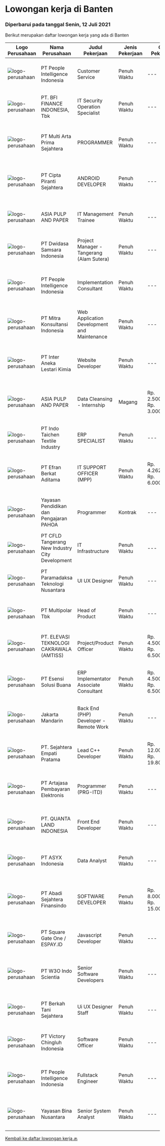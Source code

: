 
  # Lowongan kerja di Banten

  ### Diperbarui pada tanggal Senin, 12 Juli 2021

  Berikut merupakan daftar lowongan kerja yang ada di Banten

  |Logo Perusahaan | Nama Perusahaan | Judul Pekerjaan | Jenis Pekerjaan | Gaji Pekerjaan | Lokasi | Deskripsi | Tanggal diunggah | Pranala |
  | -------------- | --------------- | --------------- | --------- | --------- | -------------- | ------- | ----------- | ----------- |
  |![logo-perusahaan](https://image-service-cdn.seek.com.au/68775c75fe0a61f23a6a7fc12f2c2795dd12ebf9/ee4dce1061f3f616224767ad58cb2fc751b8d2dc)|PT People Intelligence Indonesia|Customer Service|Penuh Waktu|---|Tangerang|Job Description : Open and maintain customer accounts by recording account information Resolve product or service problems by clarifying the...|Jumat, 09 Juli 2021|https://www.jobstreet.co.id/id/job/customer-service-3575429?token=0~33f23f07-e51a-44ba-887f-1b5464f11917&sectionRank=1&jobId=jobstreet-id-job-3575429|
|![logo-perusahaan](https://image-service-cdn.seek.com.au/a6cf0c9900691813db703a94c273f5c310cd3774/ee4dce1061f3f616224767ad58cb2fc751b8d2dc)|PT. BFI FINANCE INDONESIA, Tbk|IT Security Operation Specialist|Penuh Waktu|---|Tangerang|Tugas dan Tanggung Jawab : Monitoring network security &amp; server Melakukan penetration test &amp; system hardening Design secure network...|Minggu, 11 Juli 2021|https://www.jobstreet.co.id/id/job/it-security-operation-specialist-3570498?token=0~33f23f07-e51a-44ba-887f-1b5464f11917&sectionRank=2&jobId=jobstreet-id-job-3570498|
|![logo-perusahaan](https://image-service-cdn.seek.com.au/b44c3829bae9a530d5067d865bd6abd746c44067/ee4dce1061f3f616224767ad58cb2fc751b8d2dc)|PT Multi Arta Prima Sejahtera|PROGRAMMER|Penuh Waktu|---|Tangerang|PROGRAMMERPENTING : Tuliskan posisi programmer yang anda lamar di KOTAK 'Promosikan diri anda "1) Programmer React N*tive&gt;&gt; Pengalaman di...|Sabtu, 10 Juli 2021|https://www.jobstreet.co.id/id/job/programmer-3566099?token=0~33f23f07-e51a-44ba-887f-1b5464f11917&sectionRank=3&jobId=jobstreet-id-job-3566099|
|![logo-perusahaan](https://image-service-cdn.seek.com.au/60741e7a3abc8db47bedbe47f56ef4bd736728c4/ee4dce1061f3f616224767ad58cb2fc751b8d2dc)|PT Cipta Piranti Sejahtera|ANDROID DEVELOPER|Penuh Waktu|---|Tangerang|Hello, we are a software development company that has been established from 1998-1999 with the title of TOP BRAND AWARD ACCOUNTING SOFTWARE 5 years in...|Minggu, 11 Juli 2021|https://www.jobstreet.co.id/id/job/android-developer-3566143?token=0~33f23f07-e51a-44ba-887f-1b5464f11917&sectionRank=4&jobId=jobstreet-id-job-3566143|
|![logo-perusahaan](https://image-service-cdn.seek.com.au/36a2feaca71ed37bd63769225373ce9c5cab5eea/ee4dce1061f3f616224767ad58cb2fc751b8d2dc)|ASIA PULP AND PAPER|IT Management Trainee|Penuh Waktu|---|Banten|Job Description: Learn various skill/ role in IT functions; e.g web design, technical support/ software development, programmer, etc Learn how to...|Kamis, 08 Juli 2021|https://www.jobstreet.co.id/id/job/it-management-trainee-3574345?token=0~33f23f07-e51a-44ba-887f-1b5464f11917&sectionRank=5&jobId=jobstreet-id-job-3574345|
|![logo-perusahaan](https://image-service-cdn.seek.com.au/77471787a9c51ee5351e92362a66618d0b70b4d3/ee4dce1061f3f616224767ad58cb2fc751b8d2dc)|PT Dwidasa Samsara Indonesia|Project Manager - Tangerang (Alam Sutera)|Penuh Waktu|---|Tangerang|Job Description:  Plan the project Define the scope of the project in collaboration with senior management Create a detailed work plan which...|Sabtu, 10 Juli 2021|https://www.jobstreet.co.id/id/job/project-manager-tangerang-alam-sutera-3575642?token=0~33f23f07-e51a-44ba-887f-1b5464f11917&sectionRank=6&jobId=jobstreet-id-job-3575642|
|![logo-perusahaan](https://image-service-cdn.seek.com.au/68775c75fe0a61f23a6a7fc12f2c2795dd12ebf9/ee4dce1061f3f616224767ad58cb2fc751b8d2dc)|PT People Intelligence Indonesia|Implementation Consultant|Penuh Waktu|---|Tangerang|Candidate must possess at least Bachelor's Degree in Computer Science/Information Technology or equivalent. Required language(s): English, Bahasa...|Jumat, 09 Juli 2021|https://www.jobstreet.co.id/id/job/implementation-consultant-3575410?token=0~33f23f07-e51a-44ba-887f-1b5464f11917&sectionRank=7&jobId=jobstreet-id-job-3575410|
|![logo-perusahaan](https://image-service-cdn.seek.com.au/50f8ed1062db22fd8144f1615a73a3ae159ce4d8/ee4dce1061f3f616224767ad58cb2fc751b8d2dc)|PT Mitra Konsultansi Indonesia|Web Application Development and Maintenance|Penuh Waktu|---|Tangerang|Kualifikasi: Pengalaman 5 tahun dalam pengembangan dan pemeliharaan aplikasi Web Memiliki keahlian pemrograman dan analitikal yang kuat Mengenal alat...|Jumat, 09 Juli 2021|https://www.jobstreet.co.id/id/job/web-application-development-and-maintenance-3565305?token=0~33f23f07-e51a-44ba-887f-1b5464f11917&sectionRank=8&jobId=jobstreet-id-job-3565305|
|![logo-perusahaan](https://image-service-cdn.seek.com.au/1dbb3ef1bfe3ae205e8246e38e1c40dac2e11b8b/ee4dce1061f3f616224767ad58cb2fc751b8d2dc)|PT Inter Aneka Lestari Kimia|Website Developer|Penuh Waktu|---|Tangerang|Job Duties and responsibilityThe Web Developer uses expertise and experience to produce development work on a wide variety of web...|Minggu, 11 Juli 2021|https://www.jobstreet.co.id/id/job/website-developer-3570314?token=0~33f23f07-e51a-44ba-887f-1b5464f11917&sectionRank=9&jobId=jobstreet-id-job-3570314|
|![logo-perusahaan](https://image-service-cdn.seek.com.au/36a2feaca71ed37bd63769225373ce9c5cab5eea/ee4dce1061f3f616224767ad58cb2fc751b8d2dc)|ASIA PULP AND PAPER|Data Cleansing - Internship|Magang|Rp. 2.500.000-Rp. 3.000.000|Banten|Job Responsibility: Data Cleansing using Excel Manage huge amount of data with multiple characteristic Job Requirements: Advanced knowledge in using...|Jumat, 09 Juli 2021|https://www.jobstreet.co.id/id/job/data-cleansing-internship-3575442?token=0~33f23f07-e51a-44ba-887f-1b5464f11917&sectionRank=10&jobId=jobstreet-id-job-3575442|
|![logo-perusahaan](https://image-service-cdn.seek.com.au/d27468ae5533bc19b08e389f88f1a7f2e90a1596/ee4dce1061f3f616224767ad58cb2fc751b8d2dc)|PT Indo Taichen Textile Industry|ERP SPECIALIST|Penuh Waktu|---|Tangerang|Bachelor's Degree in System/Science/Information Technology At least 2 Year(s) of working experience in the related field is required for this...|Jumat, 09 Juli 2021|https://www.jobstreet.co.id/id/job/erp-specialist-3568530?token=0~33f23f07-e51a-44ba-887f-1b5464f11917&sectionRank=11&jobId=jobstreet-id-job-3568530|
|![logo-perusahaan](https://image-service-cdn.seek.com.au/9cf28ad5614a370ec7055018c3a023f3af3b0aa6/ee4dce1061f3f616224767ad58cb2fc751b8d2dc)|PT Efran Berkat Aditama|IT SUPPORT OFFICER (MPP)|Penuh Waktu|Rp. 4.262.000-Rp. 6.000.000|Tangerang|Job Deskripsi:1. Bertanggung jawab dalam menangani instalasi.2. Perawatan dan pemeliharaan.3. Penyelesaian masalah baik pada hardware, software,...|Kamis, 08 Juli 2021|https://www.jobstreet.co.id/id/job/it-support-officer-mpp-3574433?token=0~33f23f07-e51a-44ba-887f-1b5464f11917&sectionRank=12&jobId=jobstreet-id-job-3574433|
|![logo-perusahaan](https://image-service-cdn.seek.com.au/505247c6f4867ee58ce25732ade777ad8ff366ad/ee4dce1061f3f616224767ad58cb2fc751b8d2dc)|Yayasan Pendidikan dan Pengajaran PAHOA|Programmer|Kontrak|---|Tangerang|Tugas dan Tanggung Jawab:Membuat aplikasi baru berbasis web menggunakan bahasa pemrogaman berbasis Reactjs dan Laravel Persyaratan dan Kualifikasi:...|Kamis, 08 Juli 2021|https://www.jobstreet.co.id/id/job/programmer-3567459?token=0~33f23f07-e51a-44ba-887f-1b5464f11917&sectionRank=13&jobId=jobstreet-id-job-3567459|
|![logo-perusahaan](https://image-service-cdn.seek.com.au/a52ab2eaa52e72d43fb3e8d148e8320f37d39bef/ee4dce1061f3f616224767ad58cb2fc751b8d2dc)|PT CFLD Tangerang New Industry City Development|IT Infrastructure|Penuh Waktu|---|Cikupa|Networking o  Firewall fortigate, Watchguard, Cisco switch, HP switch, Mikrotik, Intervlan, subneting, VPN ipsec, Network monitoring zabbix, DMZ and...|Kamis, 08 Juli 2021|https://www.jobstreet.co.id/id/job/it-infrastructure-3574463?token=0~33f23f07-e51a-44ba-887f-1b5464f11917&sectionRank=14&jobId=jobstreet-id-job-3574463|
|![logo-perusahaan](https://image-service-cdn.seek.com.au/8deaa9a71fd9bf1839ac941c88d25be16beeb7bb/ee4dce1061f3f616224767ad58cb2fc751b8d2dc)|PT Paramadaksa Teknologi Nusantara|UI UX Designer|Penuh Waktu|---|Tangerang|We are one of the largest ERP application developers in the country and are seeking to improve user friendliness and affinity to our applications...|Sabtu, 10 Juli 2021|https://www.jobstreet.co.id/id/job/ui-ux-designer-3570028?token=0~33f23f07-e51a-44ba-887f-1b5464f11917&sectionRank=15&jobId=jobstreet-id-job-3570028|
|![logo-perusahaan](https://image-service-cdn.seek.com.au/fb23195f1004bfbca494bb0f33cd0b6cd8db863f/ee4dce1061f3f616224767ad58cb2fc751b8d2dc)|PT Multipolar Tbk|Head of Product|Penuh Waktu|---|Tangerang|•	Drive product strategies and long term vision to build best in class digital products.•	Conduct user research and usability studies, collaborating...|Kamis, 08 Juli 2021|https://www.jobstreet.co.id/id/job/head-of-product-3574605?token=0~33f23f07-e51a-44ba-887f-1b5464f11917&sectionRank=16&jobId=jobstreet-id-job-3574605|
|![logo-perusahaan](https://image-service-cdn.seek.com.au/d2f6f1e4f4a72c8cf2bd64811970475476b6ab77/ee4dce1061f3f616224767ad58cb2fc751b8d2dc)|PT. ELEVASI TEKNOLOGI CAKRAWALA (AMTISS)|Project/Product Officer|Penuh Waktu|Rp. 4.500.000-Rp. 6.500.000|Tangerang|amtiss is a startup company that provide technology solution to enterprise in heavy equipment industries. Our customers spread across Mining,...|Kamis, 08 Juli 2021|https://www.jobstreet.co.id/id/job/project-product-officer-3574304?token=0~33f23f07-e51a-44ba-887f-1b5464f11917&sectionRank=17&jobId=jobstreet-id-job-3574304|
|![logo-perusahaan](https://image-service-cdn.seek.com.au/19866fdb3ecde1a6d7b113fc0d24cc05b03f8447/ee4dce1061f3f616224767ad58cb2fc751b8d2dc)|PT Esensi Solusi Buana|ERP Implementator Associate Consultant|Penuh Waktu|Rp. 4.500.000-Rp. 6.500.000|Tangerang|Implementator Melakukan proses migrasi data POS Melakukan proses migrasi data ERP Melakukan setup dan implementasi POS dan teknologi nya di merchant...|Kamis, 08 Juli 2021|https://www.jobstreet.co.id/id/job/erp-implementator-associate-consultant-3563506?token=0~33f23f07-e51a-44ba-887f-1b5464f11917&sectionRank=18&jobId=jobstreet-id-job-3563506|
|![logo-perusahaan](https://image-service-cdn.seek.com.au/7c5b89c4ba5d0e88bfe7f79f6c699acdc48e2109/ee4dce1061f3f616224767ad58cb2fc751b8d2dc)|Jakarta Mandarin|Back End (PHP) Developer - Remote Work|Penuh Waktu|---|Tangerang|Job Description Develop new product (e-Learning related) from scratch Build reusable code and libraries for future use Optimize application for...|Sabtu, 10 Juli 2021|https://www.jobstreet.co.id/id/job/back-end-php-developer-remote-work-3569364?token=0~33f23f07-e51a-44ba-887f-1b5464f11917&sectionRank=19&jobId=jobstreet-id-job-3569364|
|![logo-perusahaan](https://us.123rf.com/450wm/pavelstasevich/pavelstasevich1811/pavelstasevich181101027/112815900-stock-vector-no-image-available-icon-flat-vector.jpg?ver=6)|PT. Sejahtera Empati Pratama|Lead C++ Developer|Penuh Waktu|Rp. 12.000.000-Rp. 19.800.000|Tangerang|Requirements : More than 5 years of professional experience on C++ development Strong proficiency in C++14 STL, with fair knowledge of the language...|Minggu, 11 Juli 2021|https://www.jobstreet.co.id/id/job/lead-c-developer-3570020?token=0~33f23f07-e51a-44ba-887f-1b5464f11917&sectionRank=20&jobId=jobstreet-id-job-3570020|
|![logo-perusahaan](https://image-service-cdn.seek.com.au/55aded1287383eeeb6207d2664b4836add413aaf/ee4dce1061f3f616224767ad58cb2fc751b8d2dc)|PT Artajasa Pembayaran Elektronis|Programmer (PRG-ITD)|Penuh Waktu|---|Tangerang|AREAS OF RESPONSIBILITY: Apply industry best practices to design, develop, test, deploy, support and maintain complex applications in clean and...|Jumat, 09 Juli 2021|https://www.jobstreet.co.id/id/job/programmer-prg-itd-3575006?token=0~33f23f07-e51a-44ba-887f-1b5464f11917&sectionRank=21&jobId=jobstreet-id-job-3575006|
|![logo-perusahaan](https://image-service-cdn.seek.com.au/eb0706d9103ec88f4871fa9d75a4dfd98d7030a7/ee4dce1061f3f616224767ad58cb2fc751b8d2dc)|PT. QUANTA LAND INDONESIA|Front End Developer|Penuh Waktu|---|Tangerang|JOB DESCRIPTION : Developing new features and user interfaces from wireframe models Ensuring the best performance and user experience of the...|Jumat, 09 Juli 2021|https://www.jobstreet.co.id/id/job/front-end-developer-3565027?token=0~33f23f07-e51a-44ba-887f-1b5464f11917&sectionRank=22&jobId=jobstreet-id-job-3565027|
|![logo-perusahaan](https://image-service-cdn.seek.com.au/46558c0d74e7814f9e8ee802163a01ed4c2ea4bb/ee4dce1061f3f616224767ad58cb2fc751b8d2dc)|PT ASYX Indonesia|Data Analyst|Penuh Waktu|---|Tangerang|The Data Analyst develops and maintains the highest levels of competency and reporting capacity across ASYX and its product offerings. The Data...|Kamis, 08 Juli 2021|https://www.jobstreet.co.id/id/job/data-analyst-3573925?token=0~33f23f07-e51a-44ba-887f-1b5464f11917&sectionRank=23&jobId=jobstreet-id-job-3573925|
|![logo-perusahaan](https://image-service-cdn.seek.com.au/7e39b8be0614d015e9f4138ea6f31b68fe5f665b/ee4dce1061f3f616224767ad58cb2fc751b8d2dc)|PT Abadi Sejahtera Finansindo|SOFTWARE DEVELOPER|Penuh Waktu|Rp. 8.000.000-Rp. 15.000.000|Tangerang|Job Requirement Candidate must possess at least Bachelor's Degree in Engineering (Computer/Telecommunication), Computer Science/Information...|Jumat, 09 Juli 2021|https://www.jobstreet.co.id/id/job/software-developer-3564809?token=0~33f23f07-e51a-44ba-887f-1b5464f11917&sectionRank=24&jobId=jobstreet-id-job-3564809|
|![logo-perusahaan](https://image-service-cdn.seek.com.au/823d49bee8d79aadf0dcf90efde4e928b11c6f19/ee4dce1061f3f616224767ad58cb2fc751b8d2dc)|PT Square Gate One / ESPAY.ID|Javascript Developer|Penuh Waktu|---|Jakarta Raya|Responsibilities: Develop high-quality Applications and do unit tests before delivered to the quality assurance team. Analyze Requirement and...|Jumat, 09 Juli 2021|https://www.jobstreet.co.id/id/job/javascript-developer-3564752?token=0~33f23f07-e51a-44ba-887f-1b5464f11917&sectionRank=25&jobId=jobstreet-id-job-3564752|
|![logo-perusahaan](https://image-service-cdn.seek.com.au/84c7203596a92c21a00cf65c63f0e6534ef13a9b/ee4dce1061f3f616224767ad58cb2fc751b8d2dc)|PT W3O Indo Scientia|Senior Software Developers|Penuh Waktu|---|Tangerang|WE'RE HIRINGSENIOR SOFTWARE DEVELOPERWe are looking for experienced senior developers to be responsible for overseeing junior developers on projects...|Jumat, 09 Juli 2021|https://www.jobstreet.co.id/id/job/senior-software-developers-3570102?token=0~33f23f07-e51a-44ba-887f-1b5464f11917&sectionRank=26&jobId=jobstreet-id-job-3570102|
|![logo-perusahaan](https://image-service-cdn.seek.com.au/dd01b113ca748054355c294faf56945bb44dfa38/ee4dce1061f3f616224767ad58cb2fc751b8d2dc)|PT Berkah Tani Sejahtera|Ui UX Designer Staff|Penuh Waktu|---|Tangerang|Job description : Gather and evaluate user requirements in collaboration with marketing managers and engineers. Illustrate design ideas using...|Jumat, 09 Juli 2021|https://www.jobstreet.co.id/id/job/ui-ux-designer-staff-3575572?token=0~33f23f07-e51a-44ba-887f-1b5464f11917&sectionRank=27&jobId=jobstreet-id-job-3575572|
|![logo-perusahaan](https://image-service-cdn.seek.com.au/d9e01f371e126c3db29d41ca7339e0d04857722e/ee4dce1061f3f616224767ad58cb2fc751b8d2dc)|PT Victory Chingluh Indonesia|Software Officer|Penuh Waktu|---|Tangerang|Job Overview :Supporting performance in all departments through the creation of applications that the user wants for a smooth work...|Selasa, 06 Juli 2021|https://www.jobstreet.co.id/id/job/software-officer-3572714?token=0~33f23f07-e51a-44ba-887f-1b5464f11917&sectionRank=28&jobId=jobstreet-id-job-3572714|
|![logo-perusahaan](https://image-service-cdn.seek.com.au/68775c75fe0a61f23a6a7fc12f2c2795dd12ebf9/ee4dce1061f3f616224767ad58cb2fc751b8d2dc)|PT People Intelligence Indonesia|Fullstack Engineer|Penuh Waktu|---|Tangerang|Candidate must possess at least Bachelor's Degree in Computer Science/Information Technology or equivalent. Required language(s): Bahasa Indonesia,...|Jumat, 09 Juli 2021|https://www.jobstreet.co.id/id/job/fullstack-engineer-3575426?token=0~33f23f07-e51a-44ba-887f-1b5464f11917&sectionRank=29&jobId=jobstreet-id-job-3575426|
|![logo-perusahaan](https://image-service-cdn.seek.com.au/bd71e93e77679001303afc8437c50f965ab9dc6a/ee4dce1061f3f616224767ad58cb2fc751b8d2dc)|Yayasan Bina Nusantara|Senior System Analyst|Penuh Waktu|---|Jakarta Barat|Job Description Ensure the effectiveness of the system development process Identify the user’s need and available business process Ensure the...|Kamis, 08 Juli 2021|https://www.jobstreet.co.id/id/job/senior-system-analyst-3564123?token=0~33f23f07-e51a-44ba-887f-1b5464f11917&sectionRank=30&jobId=jobstreet-id-job-3564123|


  [Kembali ke daftar lowongan kerja 🔙](../README.md#daftar-lowongan-kerja)
  